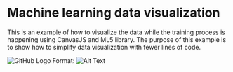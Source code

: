 # Machine learning data visualization
 This is an example of how to visualize the data while the training process is happening using CanvasJS and ML5 library.
 The purpose of this example is to show how to simplify data visualization with fewer lines of code. 
 
 ![GitHub Logo](/images/logo.png)
Format: ![Alt Text](url)
